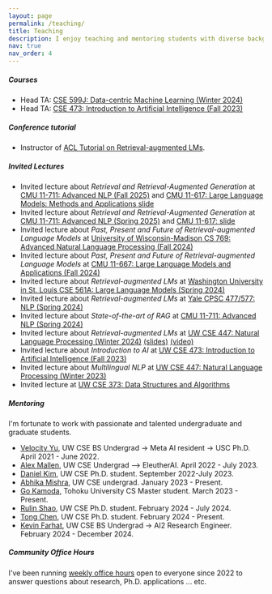 ```yaml
---
layout: page
permalink: /teaching/
title: Teaching
description: I enjoy teaching and mentoring students with diverse backgrounds.
nav: true
nav_order: 4
---
```


##### Courses
- Head TA: [CSE 599J: Data-centric Machine Learning (Winter 2024)](https://koh.pw/cse599j/)
- Head TA: [CSE 473: Introduction to Artificial Intelligence (Fall 2023)](https://courses.cs.washington.edu/courses/cse473/23au/)


##### Conference tutorial
- Instructor of [ACL Tutorial on Retrieval-augmented LMs](https://acl2023-retrieval-lm.github.io/?utm_source=pocket_saves).


##### Invited Lectures
- Invited lecture about *Retrieval and Retrieval-Augmented Generation* at [CMU 11-711: Advanced NLP (Fall 2025)](https://cmu-l3.github.io/anlp-fall2025/) and [CMU 11-617: Large Language Models: Methods and Applications ](https://cmu-llms.org/) [slide](assets/pdf/akari_anlp_2025_rag_lecture.pdf)
- Invited lecture about *Retrieval and Retrieval-Augmented Generation* at [CMU 11-711: Advanced NLP (Spring 2025)](https://cmu-l3.github.io/anlp-spring2025/) and [CMU 11-617: ]()[slide](assets/pdf/akari_anlp_2025_rag_lecture.pdf)
- Invited lecture about *Past, Present and Future of Retrieval-augmented Language Models* at [University of Wisconsin-Madison CS 769: Advanced Natural Language Processing (Fall 2024)](https://junjiehu.github.io/cs769-fall24/lectures/)
- Invited lecture about *Past, Present and Future of Retrieval-augmented Language Models* at [CMU 11-667: Large Language Models and Applications (Fall 2024)](https://cmu-llms.org/)
- Invited lecture about *Retrieval-augmented LMs* at [Washington University in St. Louis CSE 561A: Large Language Models (Spring 2024)](https://teapot123.github.io/CSE561A_2024sp/)
- Invited lecture about *Retrieval-augmented LMs* at [Yale CPSC 477/577: NLP (Spring 2024)](https://yale-nlp.github.io/cpsc477/)
- Invited lecture about *State-of-the-art of RAG* at [CMU 11-711: Advanced NLP (Spring 2024)](https://phontron.com/class/anlp2024/)
- Invited lecture about *Retrieval-augmented LMs* at [UW CSE 447: Natural Language Processing (Winter 2024)](https://courses.cs.washington.edu/courses/cse447/24wi/) [(slides)](assets/pdf/akari_ralm_lecture_final.pdf) [(video)](https://drive.google.com/file/d/1iOnY-2hzr59ktuWu8hzouWZJsw_YsuvN/view?usp=drive_link)
- Invited lecture about *Introduction to AI* at [UW CSE 473: Introduction to Artificial Intelligence (Fall 2023)](https://courses.cs.washington.edu/courses/cse447/24wi/)
- Invited lecture about *Multilingual NLP* at [UW CSE 447: Natural Language Processing (Winter 2023)](https://courses.cs.washington.edu/courses/cse447/23wi/)
- Invited lecture at [UW CSE 373: Data Structures and Algorithms](https://courses.cs.washington.edu/courses/cse373/22au/)

##### Mentoring
I'm fortunate to work with passionate and talented undergraduate and graduate students.
- [Velocity Yu](https://velocitycavalry.github.io/), UW CSE BS Undergrad -> Meta AI resident -> USC Ph.D. April 2021 - June 2022.
- [Alex Mallen](https://www.linkedin.com/in/alex-mallen-815b01176/), UW CSE Undergrad --> EleutherAI. April 2022 - July 2023.
- [Daniel Kim](https://danieljkim0118.github.io/), UW CSE Ph.D. student. September 2022-July 2023.
- [Abhika Mishra](https://abhika-m.github.io/), UW CSE undergrad. January 2023 - Present.
- [Go Kamoda](https://gokamoda.github.io/), Tohoku University CS Master student. March 2023 - Present.
- [Rulin Shao](https://rulinshao.github.io/), UW CSE Ph.D. student. February 2024 - July 2024. 
- [Tong Chen](https://scholar.google.com/citations?user=fOcXofAAAAAJ&hl=en), UW CSE Ph.D. student. February 2024 - Present. 
- [Kevin Farhat](https://www.linkedin.com/in/kevin-farhat), UW CSE BS Undergrad -> AI2 Research Engineer. February 2024 - December 2024. 

##### Community Office Hours

I've been running [weekly office hours](https://calendly.com/akari-asai/office-hour) open to everyone since 2022 to answer questions about research, Ph.D. applications ... etc.
